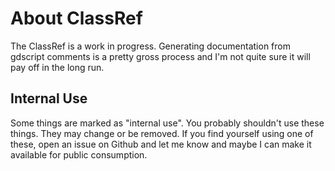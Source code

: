 # About ClassRef

The ClassRef is a work in progress.  Generating documentation from gdscript comments is a pretty gross process and I'm not quite sure it will pay off in the long run.

## Internal Use
Some things are marked as "internal use".  You probably shouldn't use these things.  They may change or be removed.  If you find yourself using one of these, open an issue on Github and let me know and maybe I can make it available for public consumption.